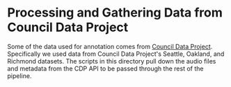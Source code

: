 # Processing and Gathering Data from Council Data Project

Some of the data used for annotation comes from [Council Data Project](https://councildataproject.org/). Specifically we used data from Council Data Project's Seattle, Oakland, and Richmond datasets. The scripts in this directory pull down the audio files and metadata from the CDP API to be passed through the rest of the pipeline.